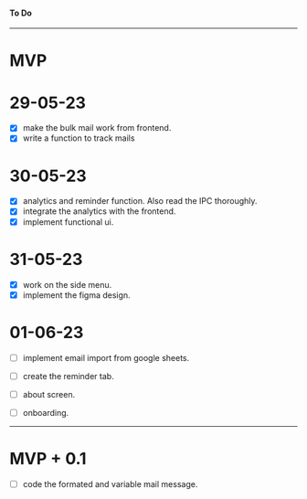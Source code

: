 #### To Do
---------------------------------------------------------------------
# MVP
# 29-05-23
- [x] make the bulk mail work from frontend.
- [x] write a function to track mails 
# 30-05-23
- [x] analytics and reminder function. Also read the IPC thoroughly.
- [x] integrate the analytics with the frontend.
- [x] implement functional ui.
# 31-05-23
- [x] work on the side menu.
- [x] implement the figma design.
# 01-06-23
- [ ] implement email import from google sheets.
- [ ] create the reminder tab.
- [ ] about screen.
- [ ] onboarding.


----------------------------------------------------------------------
# MVP + 0.1
- [ ] code the formated and variable mail message.
